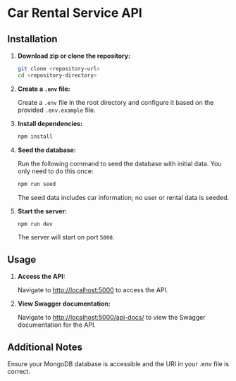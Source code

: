 # Car Rental Service API

## Installation

1. **Download zip or clone the repository:**

   ```sh
   git clone <repository-url>
   cd <repository-directory>
   ```

2. **Create a `.env` file:**

   Create a `.env` file in the root directory and configure it based on the provided `.env.example` file.

3. **Install dependencies:**

   ```sh
   npm install
   ```

4. **Seed the database:**

   Run the following command to seed the database with initial data. You only need to do this once:

   ```sh
   npm run seed
   ```

   The seed data includes car information; no user or rental data is seeded.

5. **Start the server:**

   ```sh
   npm run dev
   ```

   The server will start on port `5000`.

## Usage

1. **Access the API:**

   Navigate to [http://localhost:5000](http://localhost:5000) to access the API.

2. **View Swagger documentation:**

   Navigate to [http://localhost:5000/api-docs/](http://localhost:5000/api-docs/) to view the Swagger documentation for the API.

## Additional Notes

Ensure your MongoDB database is accessible and the URI in your .env file is correct.
